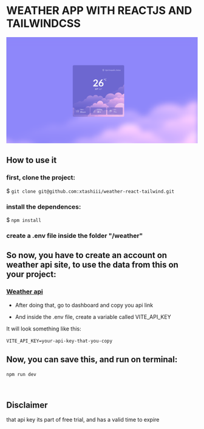 # WEATHER APP WITH REACTJS AND TAILWINDCSS

<img src="./img/example.png" />


<h2>How to use it</h2>

<h3>first, clone the project:</h3>

$ ```git clone git@github.com:xtashiii/weather-react-tailwind.git```

<h3>install the dependences:</h3>

$ ```npm install```

<h3>create a .env file inside the folder "/weather"</h3>


<h2>So now, you have to create an account on weather api site, to use the data from this on your project:</h2> 
<h3> <a href="https://www.weatherapi.com">Weather api</a></h3>

* After doing that, go to dashboard and copy you api link

* And inside the .env file, create a variable called VITE_API_KEY

<p>It will look something like this:</p>

```VITE_API_KEY=your-api-key-that-you-copy```

<h2>Now, you can save this, and run on terminal:</h2>

```npm run dev```

<br />

<h2>Disclaimer</h2>
<p>that api key its part of free trial, and has a valid time to expire</p>
